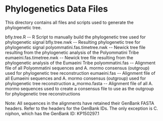 # Phylogenetics Data Files

This directory contains all files and scripts used to generate the phylogenetic tree.

bfly.tree.R 			-- R Script to manually build the phylogenetic tree used for phylogenetic signal
bfly.tree.nwk			-- Resulting phylogenetic tree for phylogenetic signal
polyommatini.fas.timetree.nwk 	-- Newick tree file resulting from the phylogenetic analysis of the Polyommatini Tribe
eumaeini.fas.timetree.nwk 	-- Newick tree file resulting from the phylogenetic analysis of the Eumaeini Tribe
polyommatini.fas		-- Alignment file of all Polyommatini sequences and A. mormo consensus (outgroup) used for phylogenetic tree reconstruction
eumaeini.fas			-- Alignment file of all Eumaeini sequences and A. mormo consensus (outgroup) used for phylogenetic tree reconstruction
a_mormo.fasta			-- Alignment file of all A. mormo sequences used to create a consensus file to use as the outgroup for phylogenetic tree reconstructions

Note: All sequences in the alignments have retained their GenBank FASTA headers. Refer to the headers for the GenBank IDs.
The only exception is C. niphon, which has the GenBank ID: KP150297.1
